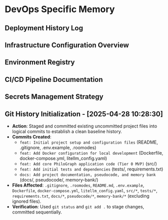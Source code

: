 # DevOps Specific Memory
<!-- Entries below should be added reverse chronologically (newest first) -->

## Deployment History Log
<!-- Append deployment details using the format below -->

## Infrastructure Configuration Overview
<!-- Append infra config details using the format below -->

## Environment Registry
<!-- Append environment details using the format below -->

## CI/CD Pipeline Documentation
<!-- Append pipeline details using the format below -->

## Secrets Management Strategy
<!-- Update strategy notes here (consider if this should be newest first or overwrite) -->

## Git History Initialization - [2025-04-28 10:28:30]
- **Action**: Staged and committed existing uncommitted project files into logical commits to establish a clean baseline history.
- **Commits Created**:
    - `feat: Initial project setup and configuration files` (README, .gitignore, .env.example, .roomodes)
    - `feat: Add Docker configuration for local development` (Dockerfile, docker-compose.yml, litellm_config.yaml)
    - `feat: Add core PhiloGraph application code (Tier 0 MVP)` (src/)
    - `feat: Add initial tests and dependencies` (tests/, requirements.txt)
    - `docs: Add project documentation, pseudocode, and memory bank` (docs/, pseudocode/, memory-bank/)
- **Files Affected**: `.gitignore`, `.roomodes`, `README.md`, `.env.example`, `Dockerfile`, `docker-compose.yml`, `litellm_config.yaml`, `src/*`, `tests/*`, `requirements.txt`, `docs/*`, `pseudocode/*`, `memory-bank/*` (excluding ignored files).
- **Verification**: Used `git status` and `git add .` to stage changes, committed sequentially.